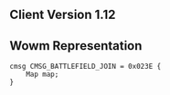 ## Client Version 1.12

## Wowm Representation
```rust,ignore
cmsg CMSG_BATTLEFIELD_JOIN = 0x023E {
    Map map;    
}

```

